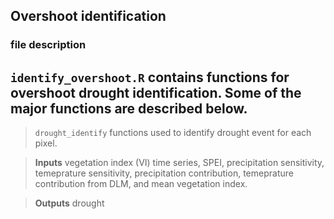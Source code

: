 ## Overshoot identification
### file description

``identify_overshoot.R`` contains functions for overshoot drought identification. Some of the major functions are described below.
---------------------------------------------------
>``drought_identify`` functions used to identify drought event for each pixel. 

>**Inputs** vegetation index (VI) time series, SPEI, precipitation sensitivity, temeprature sensitivity, precipitation contribution, temeprature contribution from DLM, and mean vegetation index.

>**Outputs** drought 
